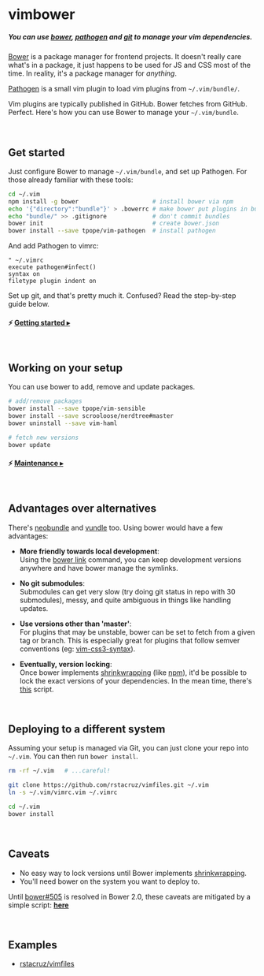 # vimbower

##### You can use [bower], [pathogen] and [git] to manage your vim dependencies.

[Bower] is a package manager for frontend projects. It doesn't really care what's in a package, it just happens to be used for JS and CSS most of the time. In reality, it's a package manager for *anything*.

[Pathogen] is a small vim plugin to load vim plugins from `~/.vim/bundle/`.

Vim plugins are typically published in GitHub. Bower fetches from GitHub. Perfect.
Here's how you can use Bower to manage your `~/.vim/bundle`.

<br>

## Get started

Just configure Bower to manage `~/.vim/bundle`, and set up Pathogen. For those already familiar with these tools:

```sh
cd ~/.vim
npm install -g bower                     # install bower via npm
echo '{"directory":"bundle"}' > .bowerrc # make bower put plugins in bundle/
echo "bundle/" >> .gitignore             # don't commit bundles
bower init                               # create bower.json
bower install --save tpope/vim-pathogen  # install pathogen
```

And add Pathogen to vimrc:

```vim
" ~/.vimrc
execute pathogen#infect()
syntax on
filetype plugin indent on
```

Set up git, and that's pretty much it. Confused? Read the step-by-step guide below.

#### :zap: **[Getting started ▸](Getting_started.md)**

<br>

## Working on your setup

You can use bower to add, remove and update packages.

```sh
# add/remove packages
bower install --save tpope/vim-sensible
bower install --save scrooloose/nerdtree#master
bower uninstall --save vim-haml

# fetch new versions
bower update
```

#### :zap: __[Maintenance ▸](Maintaining.md)__

<br>

## Advantages over alternatives

There's [neobundle] and [vundle] too. Using bower would have a few advantages:

* __More friendly towards local development__:<br>
Using the [bower link] command, you can keep development versions anywhere and have bower manage the symlinks.

* __No git submodules__:<br>
Submodules can get very slow (try doing git status in repo with 30 submodules), messy, and quite ambiguous in things like handling updates.

* __Use versions other than 'master'__:<br>
For plugins that may be unstable, bower can be set to fetch from a given tag or branch. This is especially great for plugins that follow semver conventions (eg: [vim-css3-syntax]).

* __Eventually, version locking__:<br>
Once bower implements [shrinkwrapping][bower#505] (like [npm][npm shrinkwrap]), it'd be possible to lock the exact versions of your dependencies. In the mean time, there's [this][lock] script.

<br>

## Deploying to a different system

Assuming your setup is managed via Git, you can just clone your repo into `~/.vim`. You can then run `bower install`.

```sh
rm -rf ~/.vim   # ...careful!

git clone https://github.com/rstacruz/vimfiles.git ~/.vim
ln -s ~/.vim/vimrc.vim ~/.vimrc

cd ~/.vim
bower install
```

<br>

## Caveats

* No easy way to lock versions until Bower implements [shrinkwrapping][bower#505].
* You'll need bower on the system you want to deploy to.

Until [bower#505] is resolved in Bower 2.0, these caveats are mitigated by a simple script: **[here][lock]**

<br>

## Examples

* [rstacruz/vimfiles](http://github.com/rstacruz/vimfiles)

[pathogen]: https://github.com/tpope/vim-pathogen
[bower]: http://bower.io
[Homebrew]: http://brew.sh
[nvm]: https://github.com/creationix/nvm
[node.js]: http://nodejs.org
[pathogen-setup]: https://github.com/tpope/vim-pathogen#runtime-path-manipulation
[git]: http://git-scm.com
[nerdtree]: https://github.com/scrooloose/nerdtree/releases
[bower#505]: https://github.com/bower/bower/issues/505
[neobundle]: https://github.com/Shougo/neobundle.vim
[vundle]: https://github.com/gmarik/Vundle.vim
[bower link]: http://bower.io/docs/api/#link
[npm shrinkwrap]: https://www.npmjs.org/doc/cli/npm-shrinkwrap.html
[lock]: https://github.com/rstacruz/vimfiles/blob/bower/bin/lock
[vim-css3-syntax]: https://github.com/hail2u/vim-css3-syntax

